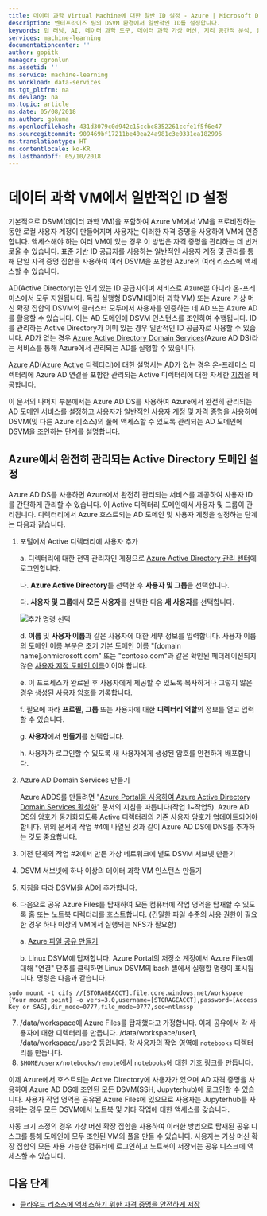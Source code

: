 ```yaml
---
title: 데이터 과학 Virtual Machine에 대한 일반 ID 설정 - Azure | Microsoft Docs
description: 엔터프라이즈 팀의 DSVM 환경에서 일반적인 ID를 설정합니다.
keywords: 딥 러닝, AI, 데이터 과학 도구, 데이터 과학 가상 머신, 지리 공간적 분석, 팀 데이터 과학 프로세스
services: machine-learning
documentationcenter: ''
author: gopitk
manager: cgronlun
ms.assetid: ''
ms.service: machine-learning
ms.workload: data-services
ms.tgt_pltfrm: na
ms.devlang: na
ms.topic: article
ms.date: 05/08/2018
ms.author: gokuma
ms.openlocfilehash: 431d3079c0d942c15ccbc8352261ccfe1f5f6e47
ms.sourcegitcommit: 909469bf17211be40ea24a981c3e0331ea182996
ms.translationtype: HT
ms.contentlocale: ko-KR
ms.lasthandoff: 05/10/2018
---
```

# <a name="setup-common-identity-on-the-data-science-vm"></a>데이터 과학 VM에서 일반적인 ID 설정

기본적으로 DSVM(데이터 과학 VM)을 포함하여 Azure VM에서 VM을 프로비전하는 동안 로컬 사용자 계정이 만들어지며 사용자는 이러한 자격 증명을 사용하여 VM에 인증합니다. 액세스해야 하는 여러 VM이 있는 경우 이 방법은 자격 증명을 관리하는 데 번거로울 수 있습니다. 표준 기반 ID 공급자를 사용하는 일반적인 사용자 계정 및 관리를 통해 단일 자격 증명 집합을 사용하여 여러 DSVM을 포함한 Azure의 여러 리소스에 액세스할 수 있습니다. 

AD(Active Directory)는 인기 있는 ID 공급자이며 서비스로 Azure뿐 아니라 온-프레미스에서 모두 지원됩니다. 독립 실행형 DSVM(데이터 과학 VM) 또는 Azure 가상 머신 확장 집합의 DSVM의 클러스터 모두에서 사용자를 인증하는 데 AD 또는 Azure AD를 활용할 수 있습니다. 이는 AD 도메인에 DSVM 인스턴스를 조인하여 수행됩니다. ID를 관리하는 Active Directory가 이미 있는 경우 일반적인 ID 공급자로 사용할 수 있습니다. AD가 없는 경우 [Azure Active Directory Domain Services](https://docs.microsoft.com/azure/active-directory-domain-services/)(Azure AD DS)라는 서비스를 통해 Azure에서 관리되는 AD를 실행할 수 있습니다. 

[Azure AD(Azure Active 디렉터리)](https://docs.microsoft.com/azure/active-directory/)에 대한 설명서는 AD가 있는 경우 온-프레미스 디렉터리에 Azure AD 연결을 포함한 관리되는 Active 디렉터리에 대한 자세한 [지침](https://docs.microsoft.com/azure/active-directory/choose-hybrid-identity-solution#synchronized-identity)을 제공합니다. 

이 문서의 나머지 부분에서는 Azure AD DS를 사용하여 Azure에서 완전히 관리되는 AD 도메인 서비스를 설정하고 사용자가 일반적인 사용자 계정 및 자격 증명을 사용하여 DSVM(및 다른 Azure 리소스)의 풀에 액세스할 수 있도록 관리되는 AD 도메인에 DSVM을 조인하는 단계를 설명합니다. 

##  <a name="set-up-a-fully-managed-active-directory-domain-on-azure"></a>Azure에서 완전히 관리되는 Active Directory 도메인 설정

Azure AD DS를 사용하면 Azure에서 완전히 관리되는 서비스를 제공하여 사용자 ID를 간단하게 관리할 수 있습니다. 이 Active 디렉터리 도메인에서 사용자 및 그룹이 관리됩니다.  디렉터리에서 Azure 호스트되는 AD 도메인 및 사용자 계정을 설정하는 단계는 다음과 같습니다.

1. 포털에서 Active 디렉터리에 사용자 추가 

    a. 디렉터리에 대한 전역 관리자인 계정으로 [Azure Active Directory 관리 센터](https://aad.portal.azure.com)에 로그인합니다.
    
    나. **Azure Active Directory**를 선택한 후 **사용자 및 그룹**을 선택합니다.
    
    다. **사용자 및 그룹**에서 **모든 사용자**를 선택한 다음 **새 사용자**를 선택합니다.
   
   ![추가 명령 선택](./media/add-user.png)
    
    d. **이름** 및 **사용자 이름**과 같은 사용자에 대한 세부 정보를 입력합니다. 사용자 이름의 도메인 이름 부분은 초기 기본 도메인 이름 "[domain name].onmicrosoft.com" 또는 "contoso.com"과 같은 확인된 페더레이션되지 않은 [사용자 지정 도메인 이름](../../active-directory/add-custom-domain.md)이어야 합니다.
    
    e. 이 프로세스가 완료된 후 사용자에게 제공할 수 있도록 복사하거나 그렇지 않은 경우 생성된 사용자 암호를 기록합니다.
    
    f. 필요에 따라 **프로필**, **그룹** 또는 사용자에 대한 **디렉터리 역할**의 정보를 열고 입력할 수 있습니다. 
    
    g. **사용자**에서 **만들기**를 선택합니다.
    
    h. 사용자가 로그인할 수 있도록 새 사용자에게 생성된 암호를 안전하게 배포합니다.

2.  Azure AD Domain Services 만들기

    Azure ADDS를 만들려면 "[Azure Portal을 사용하여 Azure Active Directory Domain Services 활성화](https://docs.microsoft.com/azure/active-directory-domain-services/active-directory-ds-getting-started)" 문서의 지침을 따릅니다(작업 1~작업5). Azure AD DS의 암호가 동기화되도록 Active 디렉터리의 기존 사용자 암호가 업데이트되어야 합니다. 위의 문서의 작업 #4에 나열된 것과 같이 Azure AD DS에 DNS를 추가하는 것도 중요합니다. 

3.  이전 단계의 작업 #2에서 만든 가상 네트워크에 별도 DSVM 서브넷 만들기
4.  DSVM 서브넷에 하나 이상의 데이터 과학 VM 인스턴스 만들기 
5.  [지침](https://docs.microsoft.com/azure/active-directory-domain-services/active-directory-ds-join-ubuntu-linux-vm )을 따라 DSVM을 AD에 추가합니다. 
6.  다음으로 공유 Azure Files를 탑재하여 모든 컴퓨터에 작업 영역을 탑재할 수 있도록 홈 또는 노트북 디렉터리를 호스트합니다. (긴밀한 파일 수준의 사용 권한이 필요한 경우 하나 이상의 VM에서 실행되는 NFS가 필요함)

    a. [Azure 파일 공유 만들기](../../storage/files/storage-how-to-create-file-share.md)
    
    b. Linux DSVM에 탑재합니다. Azure Portal의 저장소 계정에서 Azure Files에 대해 "연결" 단추를 클릭하면 Linux DSVM의 bash 셸에서 실행할 명령이 표시됩니다. 명령은 다음과 같습니다.
```
sudo mount -t cifs //[STORAGEACCT].file.core.windows.net/workspace [Your mount point] -o vers=3.0,username=[STORAGEACCT],password=[Access Key or SAS],dir_mode=0777,file_mode=0777,sec=ntlmssp
```
7.  /data/workspace에 Azure Files를 탑재했다고 가정합니다. 이제 공유에서 각 사용자에 대한 디렉터리를 만듭니다. /data/workspace/user1, /data/workspace/user2 등입니다. 각 사용자의 작업 영역에 ```notebooks``` 디렉터리를 만듭니다. 
8. ```$HOME/userx/notebooks/remote```에서 ```notebooks```에 대한 기호 링크를 만듭니다.   

이제 Azure에서 호스트되는 Active Directory에 사용자가 있으며 AD 자격 증명을 사용하여 Azure AD DS에 조인된 모든 DSVM(SSH, Jupyterhub)에 로그인할 수 있습니다. 사용자 작업 영역은 공유된 Azure Files에 있으므로 사용자는 Jupyterhub를 사용하는 경우 모든 DSVM에서 노트북 및 기타 작업에 대한 액세스를 갖습니다. 

자동 크기 조정의 경우 가상 머신 확장 집합을 사용하여 이러한 방법으로 탑재된 공유 디스크를 통해 도메인에 모두 조인된 VM의 풀을 만들 수 있습니다. 사용자는 가상 머신 확장 집합의 모든 사용 가능한 컴퓨터에 로그인하고 노트북이 저장되는 공유 디스크에 액세스할 수 있습니다. 

## <a name="next-steps"></a>다음 단계

* [클라우드 리소스에 액세스하기 위한 자격 증명을 안전하게 저장](dsvm-secure-access-keys.md)



